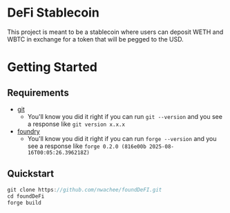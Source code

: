 # DeFi Stablecoin

This project is meant to be a stablecoin where users can deposit WETH and WBTC in exchange for a token that will be pegged to the USD.

# Getting Started

## Requirements

- [git](https://git-scm.com/book/en/v2/Getting-Started-Installing-Git)
  - You'll know you did it right if you can run `git --version` and you see a response like `git version x.x.x`
- [foundry](https://getfoundry.sh/)
  - You'll know you did it right if you can run `forge --version` and you see a response like `forge 0.2.0 (816e00b 2025-08-16T00:05:26.396218Z)`

## Quickstart

```js
git clone https://github.com/nwachee/foundDeFI.git
cd foundDeFi
forge build
```